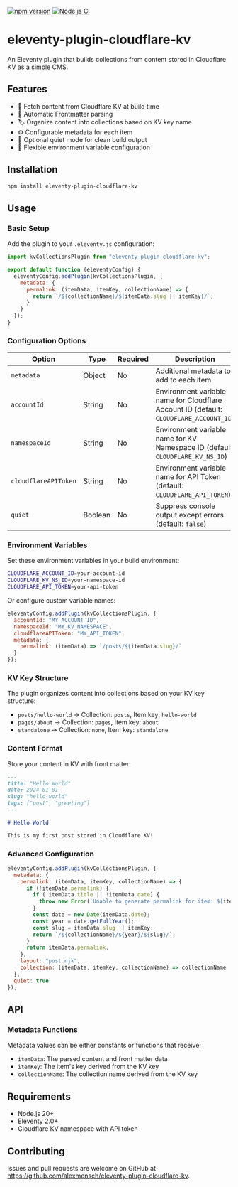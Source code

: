 [![npm version](https://badge.fury.io/js/eleventy-plugin-cloudflare-kv.svg)](https://badge.fury.io/js/eleventy-plugin-cloudflare-kv)
[![Node.js CI](https://github.com/alexmensch/eleventy-plugin-cloudflare-kv/workflows/Node.js%20CI/badge.svg)](https://github.com/alexmensch/eleventy-plugin-cloudflare-kv/actions)

# eleventy-plugin-cloudflare-kv

An Eleventy plugin that builds collections from content stored in Cloudflare KV as a simple CMS.

## Features

- 🚀 Fetch content from Cloudflare KV at build time
- 📝 Automatic Frontmatter parsing
- 🏷️ Organize content into collections based on KV key name
- ⚙️ Configurable metadata for each item
- 🤫 Optional quiet mode for clean build output
- 🔧 Flexible environment variable configuration

## Installation

```bash
npm install eleventy-plugin-cloudflare-kv
```

## Usage

### Basic Setup

Add the plugin to your `.eleventy.js` configuration:

```javascript
import kvCollectionsPlugin from "eleventy-plugin-cloudflare-kv";

export default function (eleventyConfig) {
  eleventyConfig.addPlugin(kvCollectionsPlugin, {
    metadata: {
      permalink: (itemData, itemKey, collectionName) => {
        return `/${collectionName}/${itemData.slug || itemKey}/`;
      }
    }
  });
}
```

### Configuration Options

| Option               | Type    | Required | Description                                                                            |
| -------------------- | ------- | -------- | -------------------------------------------------------------------------------------- |
| `metadata`           | Object  | No       | Additional metadata to add to each item                                                |
| `accountId`          | String  | No       | Environment variable name for Cloudflare Account ID (default: `CLOUDFLARE_ACCOUNT_ID`) |
| `namespaceId`        | String  | No       | Environment variable name for KV Namespace ID (default: `CLOUDFLARE_KV_NS_ID`)         |
| `cloudflareAPIToken` | String  | No       | Environment variable name for API Token (default: `CLOUDFLARE_API_TOKEN`)              |
| `quiet`              | Boolean | No       | Suppress console output except errors (default: `false`)                               |

### Environment Variables

Set these environment variables in your build environment:

```bash
CLOUDFLARE_ACCOUNT_ID=your-account-id
CLOUDFLARE_KV_NS_ID=your-namespace-id
CLOUDFLARE_API_TOKEN=your-api-token
```

Or configure custom variable names:

```javascript
eleventyConfig.addPlugin(kvCollectionsPlugin, {
  accountId: "MY_ACCOUNT_ID",
  namespaceId: "MY_KV_NAMESPACE",
  cloudflareAPIToken: "MY_API_TOKEN",
  metadata: {
    permalink: (itemData) => `/posts/${itemData.slug}/`
  }
});
```

### KV Key Structure

The plugin organizes content into collections based on your KV key structure:

- `posts/hello-world` → Collection: `posts`, Item key: `hello-world`
- `pages/about` → Collection: `pages`, Item key: `about`
- `standalone` → Collection: `none`, Item key: `standalone`

### Content Format

Store your content in KV with front matter:

```markdown
---
title: "Hello World"
date: 2024-01-01
slug: "hello-world"
tags: ["post", "greeting"]
---

# Hello World

This is my first post stored in Cloudflare KV!
```

### Advanced Configuration

```javascript
eleventyConfig.addPlugin(kvCollectionsPlugin, {
  metadata: {
    permalink: (itemData, itemKey, collectionName) => {
      if (!itemData.permalink) {
        if (!itemData.title || !itemData.date) {
          throw new Error(`Unable to generate permalink for item: ${itemKey}`);
        }
        const date = new Date(itemData.date);
        const year = date.getFullYear();
        const slug = itemData.slug || itemKey;
        return `/${collectionName}/${year}/${slug}/`;
      }
      return itemData.permalink;
    },
    layout: "post.njk",
    collection: (itemData, itemKey, collectionName) => collectionName
  },
  quiet: true
});
```

## API

### Metadata Functions

Metadata values can be either constants or functions that receive:

- `itemData`: The parsed content and front matter data
- `itemKey`: The item's key derived from the KV key
- `collectionName`: The collection name derived from the KV key

## Requirements

- Node.js 20+
- Eleventy 2.0+
- Cloudflare KV namespace with API token

## Contributing

Issues and pull requests are welcome on GitHub at https://github.com/alexmensch/eleventy-plugin-cloudflare-kv.
